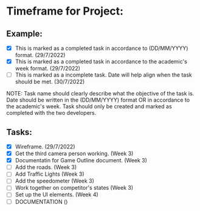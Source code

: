 # Timeframe for Project:

## Example:
- [X] This is marked as a completed task in accordance to (DD/MM/YYYY) format. (29/7/2022)
- [X] This is marked as a completed task in accordance to the academic's week format. (29/7/2022)
- [ ] This is marked as a incomplete task. Date will help align when the task should be met. (30/7/2022)

NOTE: Task name should clearly describe what the objective of the task is. Date should be written in the (DD/MM/YYYY) format OR in accordance to the academic's week. Task should only be created and marked as completed with the two developers.

## Tasks:
- [X] Wireframe. (29/7/2022)
- [X] Get the third camera person working. (Week 3)
- [X] Documentatin for Game Outline document. (Week 3)
- [ ] Add the roads. (Week 3)
- [ ] Add Traffic Lights (Week 3)
- [ ] Add the speedometer (Week 3)
- [ ] Work together on competitor's states (Week 3)
- [ ] Set up the UI elements. (Week 4)
- [ ] DOCUMENTATION ()

